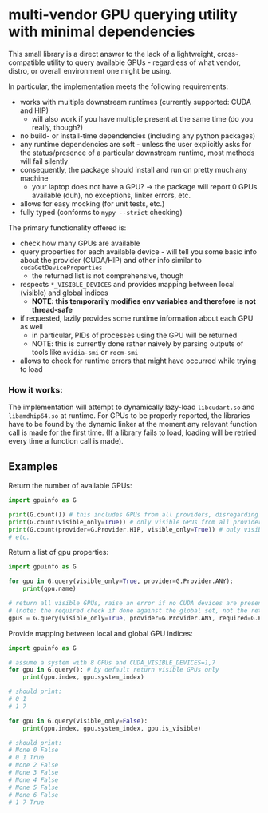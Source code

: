 # multi-vendor GPU querying utility with minimal dependencies

This small library is a direct answer to the lack of a lightweight, cross-compatible utility to query available GPUs - regardless of what vendor, distro, or overall environment one might be using.

In particular, the implementation meets the following requirements:
 - works with multiple downstream runtimes (currently supported: CUDA and HIP)
    - will also work if you have multiple present at the same time (do you really, though?)
 - no build- or install-time dependencies (including any python packages)
 - any runtime dependencies are soft - unless the user explicitly asks for the status/presence of a particular downstream runtime, most methods will fail silently
 - consequently, the package should install and run on pretty much any machine
    - your laptop does not have a GPU? -> the package will report 0 GPUs available (duh), no exceptions, linker errors, etc.
 - allows for easy mocking (for unit tests, etc.)
 - fully typed (conforms to `mypy --strict` checking)

The primary functionality offered is:
 - check how many GPUs are available
 - query properties for each available device - will tell you some basic info about the provider (CUDA/HIP) and other info similar to `cudaGetDeviceProperties`
    - the returned list is not comprehensive, though
 - respects `*_VISIBLE_DEVICES` and provides mapping between local (visible) and global indices
    - **NOTE: this temporarily modifies env variables and therefore is not thread-safe**
 - if requested, lazily provides some runtime information about each GPU as well
    - in particular, PIDs of processes using the GPU will be returned
    - NOTE: this is currently done rather naively by parsing outputs of tools like `nvidia-smi` or `rocm-smi`
 - allows to check for runtime errors that might have occurred while trying to load 

### How it works:

The implementation will attempt to dynamically lazy-load `libcudart.so` and `libamdhip64.so` at runtime.
For GPUs to be properly reported, the libraries have to be found by the dynamic linker at the moment any relevant function call is made for the first time.
(If a library fails to load, loading will be retried every time a function call is made).

## Examples

Return the number of available GPUs:
```python
import gpuinfo as G

print(G.count()) # this includes GPUs from all providers, disregarding *_VISIBLE_DEVICES
print(G.count(visible_only=True)) # only visible GPUs from all providers
print(G.count(provider=G.Provider.HIP, visible_only=True)) # only visible HIP devices
# etc.
```

Return a list of gpu properties:
```python
import gpuinfo as G

for gpu in G.query(visible_only=True, provider=G.Provider.ANY):
    print(gpu.name)

# return all visible GPUs, raise an error if no CUDA devices are present
# (note: the required check if done against the global set, not the return set - see the docs)
gpus = G.query(visible_only=True, provider=G.Provider.ANY, required=G.Provider.CUDA)
```

Provide mapping between local and global GPU indices:
```python
import gpuinfo as G

# assume a system with 8 GPUs and CUDA_VISIBLE_DEVICES=1,7
for gpu in G.query(): # by default return visible GPUs only
    print(gpu.index, gpu.system_index)

# should print:
# 0 1
# 1 7

for gpu in G.query(visible_only=False):
    print(gpu.index, gpu.system_index, gpu.is_visible)

# should print:
# None 0 False
# 0 1 True
# None 2 False
# None 3 False
# None 4 False
# None 5 False
# None 6 False
# 1 7 True
```
